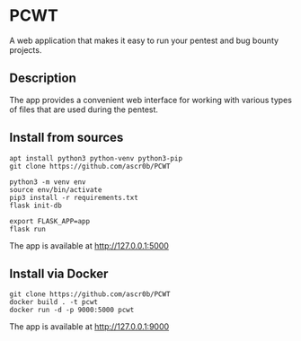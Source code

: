 # PCWT

A web application that makes it easy to run your pentest and bug bounty projects.

## Description

The app provides a convenient web interface for working with various types of files that are used during the pentest. 

## Install from sources

```
apt install python3 python-venv python3-pip
git clone https://github.com/ascr0b/PCWT

python3 -m venv env
source env/bin/activate
pip3 install -r requirements.txt
flask init-db

export FLASK_APP=app
flask run
```

The app is available at http://127.0.0.1:5000

## Install via Docker

```
git clone https://github.com/ascr0b/PCWT
docker build . -t pcwt
docker run -d -p 9000:5000 pcwt
```

The app is available at http://127.0.0.1:9000